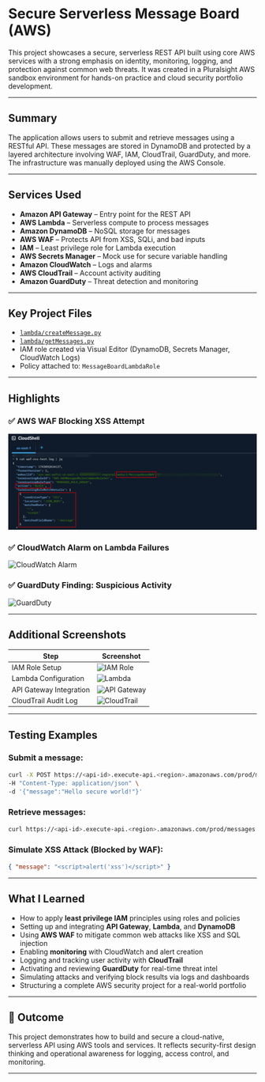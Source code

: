 # Secure Serverless Message Board (AWS)

This project showcases a secure, serverless REST API built using core AWS services with a strong emphasis on identity, monitoring, logging, and protection against common web threats. It was created in a Pluralsight AWS sandbox environment for hands-on practice and cloud security portfolio development.

---

## Summary

The application allows users to submit and retrieve messages using a RESTful API. These messages are stored in DynamoDB and protected by a layered architecture involving WAF, IAM, CloudTrail, GuardDuty, and more. The infrastructure was manually deployed using the AWS Console.

---

## Services Used

- **Amazon API Gateway** – Entry point for the REST API
- **AWS Lambda** – Serverless compute to process messages
- **Amazon DynamoDB** – NoSQL storage for messages
- **AWS WAF** – Protects API from XSS, SQLi, and bad inputs
- **IAM** – Least privilege role for Lambda execution
- **AWS Secrets Manager** – Mock use for secure variable handling
- **Amazon CloudWatch** – Logs and alarms
- **AWS CloudTrail** – Account activity auditing
- **Amazon GuardDuty** – Threat detection and monitoring

---

## Key Project Files

- [`lambda/createMessage.py`](lambda/createMessage.py)
- [`lambda/getMessages.py`](lambda/getMessages.py)
- IAM role created via Visual Editor (DynamoDB, Secrets Manager, CloudWatch Logs)
- Policy attached to: `MessageBoardLambdaRole`

---

## Highlights

### ✅ AWS WAF Blocking XSS Attempt
![WAF XSS Block](images/XSS_waflog.png)

### ✅ CloudWatch Alarm on Lambda Failures
![CloudWatch Alarm](screenshots/cloudwatch-alarm.png)

### ✅ GuardDuty Finding: Suspicious Activity
![GuardDuty](screenshots/guardduty-finding.png)

---

## Additional Screenshots

| Step | Screenshot |
|------|------------|
| IAM Role Setup | ![IAM Role](screenshots/iam-role.png) |
| Lambda Configuration | ![Lambda](screenshots/lambda-function.png) |
| API Gateway Integration | ![API Gateway](screenshots/api-gateway.png) |
| CloudTrail Audit Log | ![CloudTrail](screenshots/cloudtrail-log.png) |

---

## Testing Examples

### Submit a message:
```bash
curl -X POST https://<api-id>.execute-api.<region>.amazonaws.com/prod/messages \
-H "Content-Type: application/json" \
-d '{"message":"Hello secure world!"}'
```

### Retrieve messages:
```bash
curl https://<api-id>.execute-api.<region>.amazonaws.com/prod/messages
```

### Simulate XSS Attack (Blocked by WAF):
```json
{ "message": "<script>alert('xss')</script>" }
```

---

## What I Learned

- How to apply **least privilege IAM** principles using roles and policies
- Setting up and integrating **API Gateway**, **Lambda**, and **DynamoDB**
- Using **AWS WAF** to mitigate common web attacks like XSS and SQL injection
- Enabling **monitoring** with CloudWatch and alert creation
- Logging and tracking user activity with **CloudTrail**
- Activating and reviewing **GuardDuty** for real-time threat intel
- Simulating attacks and verifying block results via logs and dashboards
- Structuring a complete AWS security project for a real-world portfolio

---

## 🎯 Outcome

This project demonstrates how to build and secure a cloud-native, serverless API using AWS tools and services. It reflects security-first design thinking and operational awareness for logging, access control, and monitoring.

---
